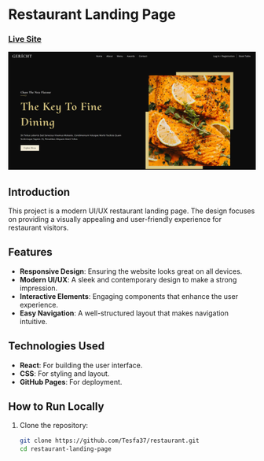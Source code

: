 # Restaurant Landing Page

### [Live Site](https://tesfa37.github.io/restaurant/)

![Restaurant Landing Page](https://github.com/Tesfa37/restaurant/blob/main/src/assets/restaurant-screenshot.png)

## Introduction
This project is a modern UI/UX restaurant landing page. The design focuses on providing a visually appealing and user-friendly experience for restaurant visitors.

## Features
- **Responsive Design**: Ensuring the website looks great on all devices.
- **Modern UI/UX**: A sleek and contemporary design to make a strong impression.
- **Interactive Elements**: Engaging components that enhance the user experience.
- **Easy Navigation**: A well-structured layout that makes navigation intuitive.

## Technologies Used
- **React**: For building the user interface.
- **CSS**: For styling and layout.
- **GitHub Pages**: For deployment.

## How to Run Locally
1. Clone the repository:
   ```bash
   git clone https://github.com/Tesfa37/restaurant.git
   cd restaurant-landing-page
